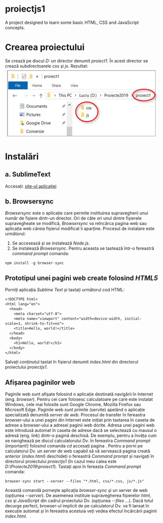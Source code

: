 # proiectjs1
A project designed to learn some basic HTML, CSS and JavaScript concepts.

# Crearea proiectului 
Se crează pe discul *D:* un director denumit *proiect1*. În acest director se crează subdirectoarele *css* și *js*.
Rezultat:
![Img. 1](https://github.com/damian49/proiectjs1/blob/master/images/poza1.jpg)

# Instalări 
## a.	SublimeText
Accesați: [site-ul aplicației](https://www.sublimetext.com/) 

## b.	Browsersync
*Browsersync* este o aplicație care permite instituirea supravegherii unui număr de fișiere dintr-un director.  Ori de câte ori unul dintre fișierele supravegheate se modifică, *Browsersync* va reîncărca pagina web sau aplicația web căreia fișierul modificat îi aparține.
Procesul de instalare este următorul:
1.	Se accesează [](https://nodejs.org/en/) și se instalează *Node.js*.  
2.	Se instalează *Browsersync*. Pentru aceasta se tastează într-o fereastră *command prompt* comanda:
```
npm install -g browser-sync
```

## Prototipul unei pagini web create folosind *HTML5*
Porniți aplicația *Sublime Text* și tastați următorul cod HTML:
```
<!DOCTYPE html>
<html lang="en">
  <head>
    <meta charset="utf-8">
    <meta name="viewport" content="width=device-width, initial-scale=1, shrink-to-fit=no">
    <title>Hello, world!</title>
  </head>
  <body>
    <h1>Hello, world!</h1>
  </body>
</html>
```
Salvați conținutul tastat în fișierul denumit *index.html* din directorul proiectului *proiectjs1*.

## Afișarea paginilor web
Paginile web sunt afișate folosind o aplicație destinată navigării în Internet (eng. *browser*). Pentru cei care folosesc calculatoare pe care este instalat Windows, cele mai folosite sunt Google Chrome, Mozilla Firefox sau Microsoft Edge.
Paginile web sunt primite (servite) apelând o aplicație specializată denumită *server de web*. Procesul de transfer în fereastra browser-ului a unei pagini din Internet este inițiat prin tastarea în caseta de adrese a browser-ului a adresei paginii web dorite. Adresa unei pagini web este introdusă automat în caseta de adrese dacă se selectează cu mausul o adresă (eng. link) dintr-o pagină deschisă. De exemplu, pentru a învăța cum se navighează pe discul calculatorului Dv. în fereastra *Command prompt* (important!) folosind comanda *cd* accesați pagina [](https://www.youtube.com/watch?v=sjaCgavMO18).
Pentru a porni pe calculatorul Dv. un server de web capabil să vă servească pagina creată anterior (*index.html*) deschideți o fereastră *Command prompt* și navigați în directorul proiectului *proiectjs1* (în cazul meu calea este *D:\Proiecte2019\proiect1*).
Tastați apoi în fereasta *Command prompt* comanda:
```
browser-sync start --server --files "*.html, css/*.css, js/*.js"
```
Această comandă pornește aplicația *browser-sync* și un server de web (opțiunea *--server*). De asemenea instituie supravegherea fișierelor *html*, *css* și *JavaScript* din cadrul proiectului Dv. (opțiunea *--files* ...).
Dacă totul decurge perfect, browser-ul implicit de pe calculatorul Dv. va fi lansat în execuție automat și în fereastra acestuia veți vedea efectul încărcării paginii *index.html*.

